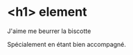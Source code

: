 <!DOCTYPE html>
<html>
  <head>
    <meta charset="utf-8">
    <meta name="author" content="Chris Mills">
    <meta name="description" content="La Zone Apprentissage des documents web
    du MDN a pour but de donner aux débutants du Web tout ce qu'ils doivent
    savoir pour commencer le développement de pages webs et d'applications.">
    <meta name="title" content="Weesper - Talent Referral Platform">
    <link rel="shortcut icon" href="favicon.ico" type="image/x-icon">
  </head>
  <body>
    <h1>&lt;h1&gt; element</h1>
      <p>J'aime me beurrer la biscotte</p>
      <p>Spécialement en étant bien accompagné.</p>
  </body>
</html>
